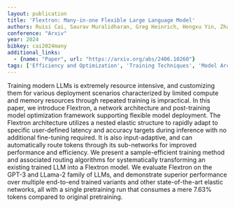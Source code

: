 ```yaml
---
layout: publication
title: 'Flextron: Many-in-one Flexible Large Language Model'
authors: Ruisi Cai, Saurav Muralidharan, Greg Heinrich, Hongxu Yin, Zhangyang Wang, Jan Kautz, Pavlo Molchanov
conference: "Arxiv"
year: 2024
bibkey: cai2024many
additional_links:
  - {name: "Paper", url: "https://arxiv.org/abs/2406.10260"}
tags: ['Efficiency and Optimization', 'Training Techniques', 'Model Architecture', 'Tools', 'Reinforcement Learning', 'GPT', 'Pretraining Methods', 'Fine-Tuning']
---
```

Training modern LLMs is extremely resource intensive, and customizing them
for various deployment scenarios characterized by limited compute and memory
resources through repeated training is impractical. In this paper, we introduce
Flextron, a network architecture and post-training model optimization framework
supporting flexible model deployment. The Flextron architecture utilizes a
nested elastic structure to rapidly adapt to specific user-defined latency and
accuracy targets during inference with no additional fine-tuning required. It
is also input-adaptive, and can automatically route tokens through its
sub-networks for improved performance and efficiency. We present a
sample-efficient training method and associated routing algorithms for
systematically transforming an existing trained LLM into a Flextron model. We
evaluate Flextron on the GPT-3 and LLama-2 family of LLMs, and demonstrate
superior performance over multiple end-to-end trained variants and other
state-of-the-art elastic networks, all with a single pretraining run that
consumes a mere 7.63% tokens compared to original pretraining.
